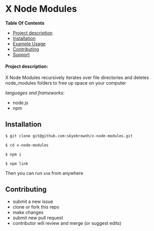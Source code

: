 # X Node Modules

**Table Of Contents**

- [Project description](#project-description)
- [Installation](#installation)
- [Example Usage](#example-usage)
- [Contributing](#contributing)
- [Support](#support)

#### Project description:

X Node Modules recursively iterates over file directories and deletes node_modules folders to free up space on your computer

_languages and frameworks:_

- node.js
- npm

## Installation

```bash
$ git clone git@github.com:skyebrownh/x-node-modules.git

$ cd x-node-modules

$ npm i

$ npm link
```

Then you can run `xnm` from anywhere

## Contributing

- submit a new issue
- clone or fork this repo
- make changes
- submit new pull request
- contributor will review and merge (or suggest edits)
